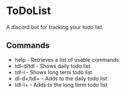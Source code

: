 # ToDoList
A discord bot for tracking your todo list. 

## __Commands__
- help - Retrieves a list of usable commands
- tdl-d/tdl - Shows daily todo list
- tdl-l - Shows long term todo list
- dl-d+/tdl+ - Adds to the daily todo list
- tdl-l+ - Adds to the long term todo list
